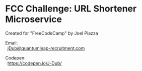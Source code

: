 FCC Challenge: URL Shortener Microservice
=================================================

Created for "FreeCodeCamp" by Joel Piazza

Email:<br>
&ensp;jDub@quantumleap-recruitment.com<br>

Codepen:<br> 
&ensp;https://codepen.io/J-Dub/
